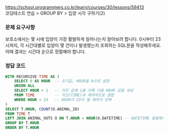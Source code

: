 https://school.programmers.co.kr/learn/courses/30/lessons/59413  
코딩테스트 연습 > GROUP BY > 입양 시각 구하기(2)

### 문제 요구사항

보호소에서는 몇 시에 입양이 가장 활발하게 일어나는지 알아보려 합니다. 0시부터 23시까지, 각 시간대별로 입양이 몇 건이나 발생했는지 조회하는 SQL문을 작성해주세요. 이때 결과는 시간대 순으로 정렬해야 합니다.

### 정답 코드

```sql
WITH RECURSIVE TIME AS (
    SELECT 0 AS HOUR  -- 초기값, HOUR을 0으로 설정
    UNION ALL
    SELECT HOUR + 1   -- 이전 값에 1을 더해 다음 HOUR 값을 생성
    FROM TIME         -- 자신(TIME)과 재귀적으로 결합
    WHERE HOUR < 23   -- HOUR이 23이 될 때까지 반복
)
SELECT T.HOUR, COUNT(O.ANIMAL_ID)
FROM TIME T
LEFT JOIN ANIMAL_OUTS O ON T.HOUR = HOUR(O.DATETIME) -- DATETIME 컬럼에서 시간을 추출하여 HOUR로 변환
GROUP BY T.HOUR
ORDER BY T.HOUR
```
